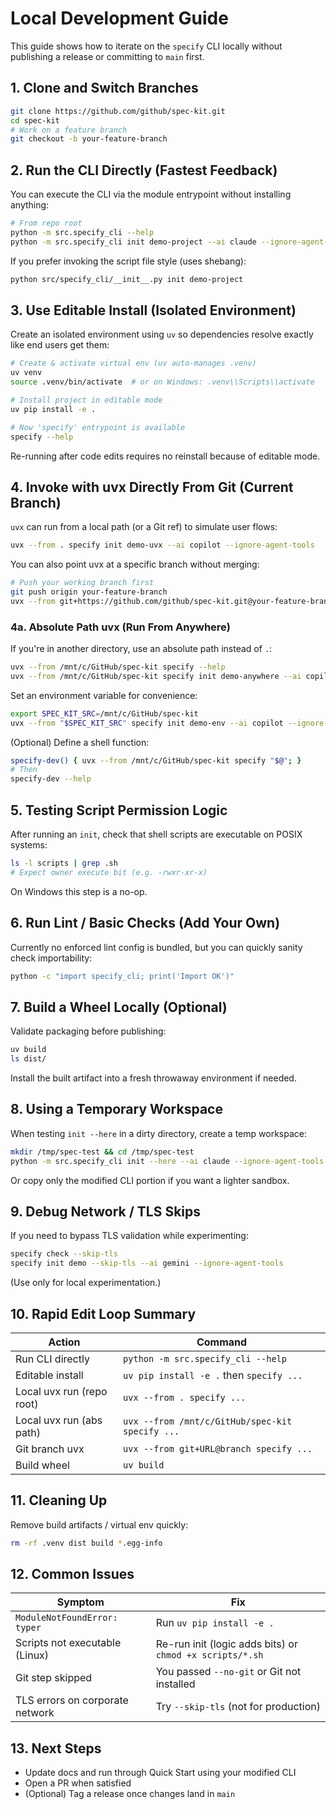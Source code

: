 # Local Development Guide

This guide shows how to iterate on the `specify` CLI locally without publishing a release or committing to `main` first.

## 1. Clone and Switch Branches

```bash
git clone https://github.com/github/spec-kit.git
cd spec-kit
# Work on a feature branch
git checkout -b your-feature-branch
```

## 2. Run the CLI Directly (Fastest Feedback)

You can execute the CLI via the module entrypoint without installing anything:

```bash
# From repo root
python -m src.specify_cli --help
python -m src.specify_cli init demo-project --ai claude --ignore-agent-tools
```

If you prefer invoking the script file style (uses shebang):

```bash
python src/specify_cli/__init__.py init demo-project
```

## 3. Use Editable Install (Isolated Environment)

Create an isolated environment using `uv` so dependencies resolve exactly like end users get them:

```bash
# Create & activate virtual env (uv auto-manages .venv)
uv venv
source .venv/bin/activate  # or on Windows: .venv\\Scripts\\activate

# Install project in editable mode
uv pip install -e .

# Now 'specify' entrypoint is available
specify --help
```

Re-running after code edits requires no reinstall because of editable mode.

## 4. Invoke with uvx Directly From Git (Current Branch)

`uvx` can run from a local path (or a Git ref) to simulate user flows:

```bash
uvx --from . specify init demo-uvx --ai copilot --ignore-agent-tools
```

You can also point uvx at a specific branch without merging:

```bash
# Push your working branch first
git push origin your-feature-branch
uvx --from git+https://github.com/github/spec-kit.git@your-feature-branch specify init demo-branch-test
```

### 4a. Absolute Path uvx (Run From Anywhere)

If you're in another directory, use an absolute path instead of `.`:

```bash
uvx --from /mnt/c/GitHub/spec-kit specify --help
uvx --from /mnt/c/GitHub/spec-kit specify init demo-anywhere --ai copilot --ignore-agent-tools
```

Set an environment variable for convenience:
```bash
export SPEC_KIT_SRC=/mnt/c/GitHub/spec-kit
uvx --from "$SPEC_KIT_SRC" specify init demo-env --ai copilot --ignore-agent-tools
```

(Optional) Define a shell function:
```bash
specify-dev() { uvx --from /mnt/c/GitHub/spec-kit specify "$@"; }
# Then
specify-dev --help
```

## 5. Testing Script Permission Logic

After running an `init`, check that shell scripts are executable on POSIX systems:

```bash
ls -l scripts | grep .sh
# Expect owner execute bit (e.g. -rwxr-xr-x)
```
On Windows this step is a no-op.

## 6. Run Lint / Basic Checks (Add Your Own)

Currently no enforced lint config is bundled, but you can quickly sanity check importability:
```bash
python -c "import specify_cli; print('Import OK')"
```

## 7. Build a Wheel Locally (Optional)

Validate packaging before publishing:

```bash
uv build
ls dist/
```
Install the built artifact into a fresh throwaway environment if needed.

## 8. Using a Temporary Workspace

When testing `init --here` in a dirty directory, create a temp workspace:

```bash
mkdir /tmp/spec-test && cd /tmp/spec-test
python -m src.specify_cli init --here --ai claude --ignore-agent-tools  # if repo copied here
```
Or copy only the modified CLI portion if you want a lighter sandbox.

## 9. Debug Network / TLS Skips

If you need to bypass TLS validation while experimenting:

```bash
specify check --skip-tls
specify init demo --skip-tls --ai gemini --ignore-agent-tools
```
(Use only for local experimentation.)

## 10. Rapid Edit Loop Summary

| Action | Command |
|--------|---------|
| Run CLI directly | `python -m src.specify_cli --help` |
| Editable install | `uv pip install -e .` then `specify ...` |
| Local uvx run (repo root) | `uvx --from . specify ...` |
| Local uvx run (abs path) | `uvx --from /mnt/c/GitHub/spec-kit specify ...` |
| Git branch uvx | `uvx --from git+URL@branch specify ...` |
| Build wheel | `uv build` |

## 11. Cleaning Up

Remove build artifacts / virtual env quickly:
```bash
rm -rf .venv dist build *.egg-info
```

## 12. Common Issues

| Symptom | Fix |
|---------|-----|
| `ModuleNotFoundError: typer` | Run `uv pip install -e .` |
| Scripts not executable (Linux) | Re-run init (logic adds bits) or `chmod +x scripts/*.sh` |
| Git step skipped | You passed `--no-git` or Git not installed |
| TLS errors on corporate network | Try `--skip-tls` (not for production) |

## 13. Next Steps

- Update docs and run through Quick Start using your modified CLI
- Open a PR when satisfied
- (Optional) Tag a release once changes land in `main`


